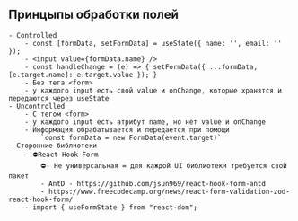 ## Принцыпы обработки полей
    - Controlled
        - const [formData, setFormData] = useState({ name: '', email: '' });
        - <input value={formData.name} />
        - const handleChange = (e) => { setFormData({ ...formData, [e.target.name]: e.target.value }); }
        - Без тега <form>
        - у каждого input есть свой value и onChange, которые хранятся и передаются через useState
    - Uncontrolled
        - С тегом <form>
        - у каждого input есть атрибут name, но нет value и onChange
        - Информация обрабатывается и передается при помощи 
            `const formData = new FormData(event.target)`
    - Сторонние библиотеки
        - ⛔React-Hook-Form
            ⛔- Не универсальная = для каждой UI библиотеки требуется свой пакет
            - AntD - https://github.com/jsun969/react-hook-form-antd
            - https://www.freecodecamp.org/news/react-form-validation-zod-react-hook-form/
        - import { useFormState } from "react-dom";